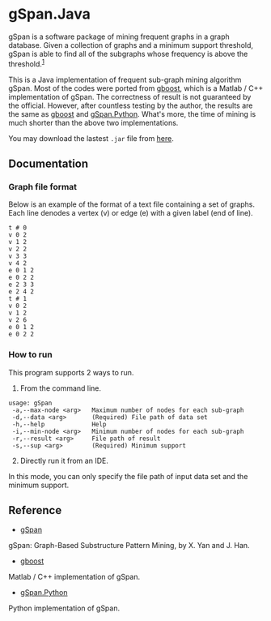 # gSpan.Java

gSpan is a software package of mining frequent graphs in a graph database.  Given a collection of graphs and a minimum support threshold, gSpan is able to find all of the subgraphs whose frequency is above the threshold.<sup>[1][gSpan]</sup>

This is a Java implementation of frequent sub-graph mining algorithm gSpan. Most of the codes were ported from [gboost][gboost], which is a Matlab / C++ implementation of gSpan. The correctness of result is not guaranteed by the official. However, after countless testing by the author, the results are the same as [gboost][gboost] and [gSpan.Python][gSpan.Python]. What's more, the time of mining is much shorter than the above two implementations.

You may download the lastest `.jar` file from [here](/releases).

## Documentation

### Graph file format

Below is an example of the format of a text file containing a set of graphs. Each line denodes a vertex (v) or edge (e) with a given label (end of line).

```
t # 0
v 0 2
v 1 2
v 2 2
v 3 3
v 4 2
e 0 1 2
e 0 2 2
e 2 3 3
e 2 4 2
t # 1
v 0 2
v 1 2
v 2 6
e 0 1 2
e 0 2 2
```

### How to run

This program supports 2 ways to run.

1. From the command line.

```
usage: gSpan
 -a,--max-node <arg>   Maximum number of nodes for each sub-graph
 -d,--data <arg>       (Required) File path of data set
 -h,--help             Help
 -i,--min-node <arg>   Minimum number of nodes for each sub-graph
 -r,--result <arg>     File path of result
 -s,--sup <arg>        (Required) Minimum support
 ```

2. Directly run it from an IDE.

In this mode, you can only specify the file path of input data set and the minimum support.

## Reference

- [gSpan][gSpan]

gSpan: Graph-Based Substructure Pattern Mining, by X. Yan and J. Han.

- [gboost][gboost]

Matlab / C++ implementation of gSpan.

- [gSpan.Python][gSpan.Python]

Python implementation of gSpan.

[gSpan]: https://www.cs.ucsb.edu/~xyan/software/gSpan.htm
[gboost]: http://www.nowozin.net/sebastian/gboost/
[gSpan.Python]: https://github.com/betterenvi/gSpan
